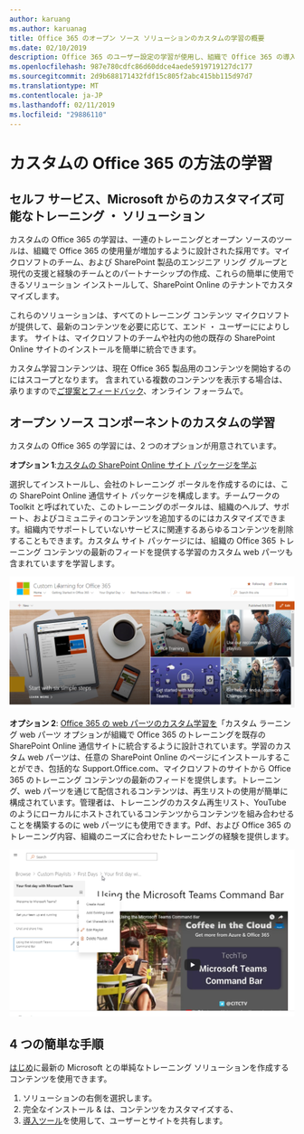 ```yaml
---
author: karuang
ms.author: karuanag
title: Office 365 のオープン ソース ソリューションのカスタムの学習の概要
ms.date: 02/10/2019
description: Office 365 のユーザー設定の学習が使用し、組織で Office 365 の導入を促進する方法について説明します。当社のソリューションには、カスタムの SharePoint Online web パーツと、Office 365 テナントに簡単に準備されている新しい SharePoint Online 通信トレーニング サイトが含まれます。
ms.openlocfilehash: 987e780cdfc86d60ddce4aede5919719127dc177
ms.sourcegitcommit: 2d9b688171432fdf15c805f2abc415bb115d97d7
ms.translationtype: MT
ms.contentlocale: ja-JP
ms.lasthandoff: 02/11/2019
ms.locfileid: "29886110"
---
```

# <a name="custom-learning-for-office-365"></a>カスタムの Office 365 の方法の学習

## <a name="self-service-customizable-training-solutions-from-microsoft"></a>セルフ サービス、Microsoft からのカスタマイズ可能なトレーニング ・ ソリューション

カスタムの Office 365 の学習は、一連のトレーニングとオープン ソースのツールは、組織で Office 365 の使用量が増加するように設計された採用です。マイクロソフトのチーム、および SharePoint 製品のエンジニア リング グループと現代の支援と経験のチームとのパートナーシップの作成、これらの簡単に使用できるソリューション インストールして、SharePoint Online のテナントでカスタマイズします。 

これらのソリューションは、すべてのトレーニング コンテンツ マイクロソフトが提供して、最新のコンテンツを必要に応じて、エンド ・ ユーザーにによりします。 サイトは、マイクロソフトのチームや社内の他の既存の SharePoint Online サイトのインストールを簡単に統合できます。

カスタム学習コンテンツは、現在 Office 365 製品用のコンテンツを開始するのにはスコープとなります。 含まれている複数のコンテンツを表示する場合は、承りますので[ご提案とフィードバック](feedback.md)、オンライン フォーラムで。  

## <a name="custom-learning-open-source-components"></a>オープン ソース コンポーネントのカスタムの学習

カスタムの Office 365 の学習には、2 つのオプションが用意されています。 

**オプション 1**:[カスタムの SharePoint Online サイト パッケージを学ぶ](installsitepackage.md)

選択してインストールし、会社のトレーニング ポータルを作成するのには、この SharePoint Online 通信サイト パッケージを構成します。チームワークの Toolkit と呼ばれていた、このトレーニングのポータルは、組織のヘルプ、サポート、およびコミュニティのコンテンツを追加するのにはカスタマイズできます。組織内でサポートしていないサービスに関連するあらゆるコンテンツを削除することもできます。カスタム サイト パッケージには、組織の Office 365 トレーニング コンテンツの最新のフィードを提供する学習のカスタム web パーツも含まれていますを学習します。 

![カスタムの Office 365 サイトの体験学習](media/clo365homepage.png)

**オプション 2**: [Office 365 の web パーツのカスタム学習を](installwebpart.md)「カスタム ラーニング web パーツ オプションが組織で Office 365 のトレーニングを既存の SharePoint Online 通信サイトに統合するように設計されています。学習のカスタム web パーツは、任意の SharePoint Online のページにインストールすることができ、包括的な Support.Office.com、マイクロソフトのサイトから Office 365 のトレーニング コンテンツの最新のフィードを提供します。トレーニング、web パーツを通じて配信されるコンテンツは、再生リストの使用が簡単に構成されています。管理者は、トレーニングのカスタム再生リスト、YouTube のようにローカルにホストされているコンテンツからコンテンツを組み合わせることを構築するのに web パーツにも使用できます。Pdf、および Office 365 のトレーニング内容、組織のニーズに合わせたトレーニングの経験を提供します。

![カスタムの Office 365 の web パーツの学習](media/clo365customplaylist.png)

## <a name="4-easy-steps"></a>4 つの簡単な手順

[はじめ](getstarted.md)に最新の Microsoft との単純なトレーニング ソリューションを作成するコンテンツを使用できます。

1. ソリューションの右側を選択します。
2. 完全なインストール & は、コンテンツをカスタマイズする、
3. [導入ツール](driveadoption.md)を使用して、ユーザーとサイトを共有します。
